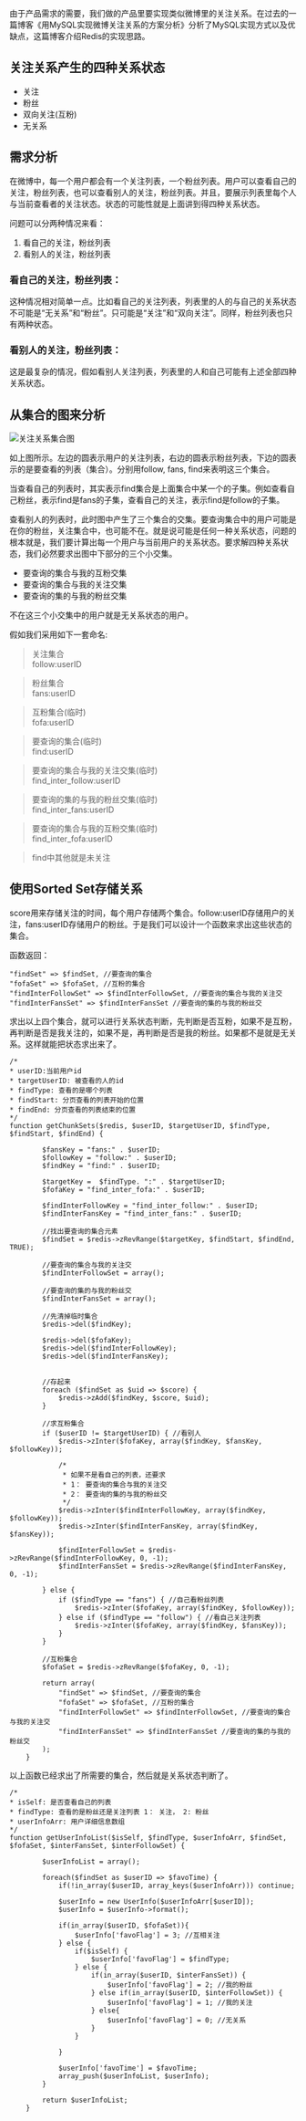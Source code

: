 <!--
author: jockchou
date: 2015-07-23
title: 用redis实现微博关注关系
tags: redis，微博，关注
category: NoSQL开发
status: publish
summary:由于产品需求的需要，我们做的产品里要实现类似微博里的关注关系。在过去的一篇博客《用MySQL实现微博关注关系的方案分析》分析了MySQL实现方式以及优缺点，这篇博客介绍Redis的实现思路。
-->

由于产品需求的需要，我们做的产品里要实现类似微博里的关注关系。在过去的一篇博客《用MySQL实现微博关注关系的方案分析》分析了MySQL实现方式以及优缺点，这篇博客介绍Redis的实现思路。

## 关注关系产生的四种关系状态 ##

- 关注
- 粉丝
- 双向关注(互粉)
- 无关系 


## 需求分析 ##

在微博中，每一个用户都会有一个关注列表，一个粉丝列表。用户可以查看自己的关注，粉丝列表，也可以查看别人的关注，粉丝列表。并且，要展示列表里每个人与当前查看者的关注状态。状态的可能性就是上面讲到得四种关系状态。

问题可以分两种情况来看：

1. 看自己的关注，粉丝列表
2. 看别人的关注，粉丝列表

### 看自己的关注，粉丝列表： ###

这种情况相对简单一点。比如看自己的关注列表，列表里的人的与自己的关系状态不可能是“无关系”和“粉丝”。只可能是“关注”和“双向关注”。同样，粉丝列表也只有两种状态。


### 看别人的关注，粉丝列表： ###

这是最复杂的情况，假如看别人关注列表，列表里的人和自己可能有上述全部四种关系状态。

## 从集合的图来分析 ##

![关注关系集合图](../../img/4.png)

如上图所示。左边的圆表示用户的关注列表，右边的圆表示粉丝列表，下边的圆表示的是要查看的列表（集合）。分别用follow, fans, find来表明这三个集合。

当查看自己的列表时，其实表示find集合是上面集合中某一个的子集。例如查看自己粉丝，表示find是fans的子集，查看自己的关注，表示find是follow的子集。

查看别人的列表时，此时图中产生了三个集合的交集。要查询集合中的用户可能是在你的粉丝，关注集合中，也可能不在。就是说可能是任何一种关系状态，问题的根本就是，我们要计算出每一个用户与当前用户的关系状态。要求解四种关系状态，我们必然要求出图中下部分的三个小交集。

- 要查询的集合与我的互粉交集
- 要查询的集合与我的关注交集
- 要查询的集的与我的粉丝交集


不在这三个小交集中的用户就是无关系状态的用户。


假如我们采用如下一套命名:

>关注集合  
>follow:userID

>粉丝集合  
>fans:userID

>互粉集合(临时)  
>fofa:userID

>要查询的集合(临时)  
>find:userID

>要查询的集合与我的关注交集(临时)  
>find_inter_follow:userID  

>要查询的集的与我的粉丝交集(临时)  
>find_inter_fans:userID

>要查询的集合与我的互粉交集(临时)  
>find_inter_fofa:userID

>find中其他就是未关注


## 使用Sorted Set存储关系 ##

score用来存储关注的时间，每个用户存储两个集合。follow:userID存储用户的关注，fans:userID存储用户的粉丝。于是我们可以设计一个函数来求出这些状态的集合。

函数返回：

```
"findSet" => $findSet, //要查询的集合
"fofaSet" => $fofaSet, //互粉的集合
"findInterFollowSet" => $findInterFollowSet, //要查询的集合与我的关注交
"findInterFansSet" => $findInterFansSet //要查询的集的与我的粉丝交
```

求出以上四个集合，就可以进行关系状态判断，先判断是否互粉，如果不是互粉，再判断是否是我关注的，如果不是，再判断是否是我的粉丝。如果都不是就是无关系。这样就能把状态求出来了。


```
/*
* userID:当前用户id
* targetUserID: 被查看的人的id
* findType: 查看的是哪个列表
* findStart: 分页查看的列表开始的位置
* findEnd: 分页查看的列表结束的位置
*/
function getChunkSets($redis, $userID, $targetUserID, $findType, $findStart, $findEnd) {

		$fansKey = "fans:" . $userID;
		$followKey = "follow:" . $userID;
		$findKey = "find:" . $userID;

		$targetKey =  $findType. ":" . $targetUserID;
		$fofaKey = "find_inter_fofa:" . $userID;

		$findInterFollowKey = "find_inter_follow:" . $userID;
		$findInterFansKey = "find_inter_fans:" . $userID;

		//找出要查询的集合元素
		$findSet = $redis->zRevRange($targetKey, $findStart, $findEnd, TRUE);

		//要查询的集合与我的关注交
		$findInterFollowSet = array();

		//要查询的集的与我的粉丝交
		$findInterFansSet = array();

		//先清掉临时集合
		$redis->del($findKey);

		$redis->del($fofaKey);
		$redis->del($findInterFollowKey);
		$redis->del($findInterFansKey);


		//存起来
		foreach ($findSet as $uid => $score) {
			$redis->zAdd($findKey, $score, $uid);
		}

		//求互粉集合
		if ($userID != $targetUserID) { //看别人
			$redis->zInter($fofaKey, array($findKey, $fansKey, $followKey));

			/*
			 * 如果不是看自己的列表，还要求
			 * 1： 要查询的集合与我的关注交
			 * 2： 要查询的集的与我的粉丝交
			 */
			$redis->zInter($findInterFollowKey, array($findKey, $followKey));
			$redis->zInter($findInterFansKey, array($findKey, $fansKey));

			$findInterFollowSet = $redis->zRevRange($findInterFollowKey, 0, -1);
			$findInterFansSet = $redis->zRevRange($findInterFansKey, 0, -1);

		} else {
			if ($findType == "fans") { //自己看粉丝列表
				$redis->zInter($fofaKey, array($findKey, $followKey));
			} else if ($findType == "follow") { //看自己关注列表
				$redis->zInter($fofaKey, array($findKey, $fansKey));
			}
		}

		//互粉集合
		$fofaSet = $redis->zRevRange($fofaKey, 0, -1);

		return array(
			"findSet" => $findSet, //要查询的集合
			"fofaSet" => $fofaSet, //互粉的集合
			"findInterFollowSet" => $findInterFollowSet, //要查询的集合与我的关注交
			"findInterFansSet" => $findInterFansSet //要查询的集的与我的粉丝交
		);
	}
```


以上函数已经求出了所需要的集合，然后就是关系状态判断了。

```
/*
* isSelf: 是否查看自己的列表
* findType: 查看的是粉丝还是关注列表 1： 关注， 2: 粉丝
* userInfoArr: 用户详细信息数组
*/
function getUserInfoList($isSelf, $findType, $userInfoArr, $findSet, $fofaSet, $interFansSet, $interFollowSet) {

		$userInfoList = array();

		foreach($findSet as $userID => $favoTime) {
			if(!in_array($userID, array_keys($userInfoArr))) continue;

			$userInfo = new UserInfo($userInfoArr[$userID]);
			$userInfo = $userInfo->format();

			if(in_array($userID, $fofaSet)){
				$userInfo['favoFlag'] = 3; //互相关注
			} else {
				if($isSelf) {
					$userInfo['favoFlag'] = $findType;
				} else {
					if(in_array($userID, $interFansSet)) {
						$userInfo['favoFlag'] = 2; //我的粉丝
					} else if(in_array($userID, $interFollowSet)) {
						$userInfo['favoFlag'] = 1; //我的关注
					} else{
						$userInfo['favoFlag'] = 0; //无关系
					}
				}
					
			}

			$userInfo['favoTime'] = $favoTime;
			array_push($userInfoList, $userInfo);
		}

		return $userInfoList;
	}
```

